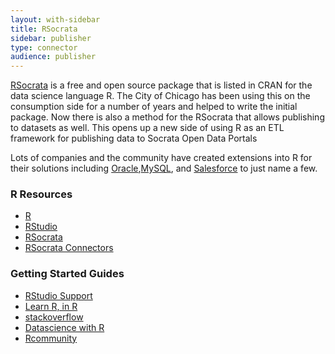 ```yaml
---
layout: with-sidebar
title: RSocrata
sidebar: publisher
type: connector
audience: publisher
---
```


[RSocrata](https://github.com/Chicago/RSocrata) is a free and open source package that is listed in CRAN for the data science language R.  The City of Chicago has been using this on the consumption side for a number of years and helped to write the initial package.  Now there is also a method for the RSocrata that allows publishing to datasets as well.  This opens up a new side of using R as an ETL framework for publishing data to Socrata Open Data Portals   

Lots of companies and the community have created extensions into R for their solutions including [Oracle](https://cran.r-project.org/web/packages/ROracle/index.html),[MySQL](https://cran.r-project.org/web/packages/RMySQL/index.html), and [Salesforce](https://cran.r-project.org/web/packages/RForcecom/) to just name a few.  

### R Resources

- [R](https://www.r-project.org/)
- [RStudio](https://www.rstudio.com/)
- [RSocrata](https://github.com/Chicago/RSocrata)
- [RSocrata Connectors](http://socrata.github.io/connectors/#r-templates)

### Getting Started Guides 

- [RStudio Support](https://www.r-project.org/)
- [Learn R, in R](http://swirlstats.com/)
- [stackoverflow](http://stackoverflow.com/questions/tagged/r)
- [Datascience with R](http://garrettgman.github.io/)
- [Rcommunity](http://www.r-bloggers.com/)
